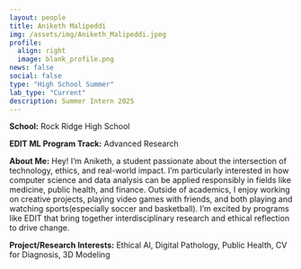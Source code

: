```yaml
---
layout: people
title: Aniketh Malipeddi
img: /assets/img/Aniketh_Malipeddi.jpeg
profile:
  align: right
  image: blank_profile.png
news: false
social: false
type: "High School Summer"
lab_type: "Current"
description: Summer Intern 2025
---
```


**School:** Rock Ridge High School

**EDIT ML Program Track:**
Advanced Research

**About Me:**
Hey! I’m Aniketh, a student passionate about the intersection of technology, ethics, and real-world impact. I’m particularly interested in how computer science and data analysis can be applied responsibly in fields like medicine, public health, and finance. Outside of academics, I enjoy working on creative projects, playing video games with friends, and both playing and watching sports(especially soccer and basketball). I’m excited by programs like EDIT that bring together interdisciplinary research and ethical reflection to drive change.

**Project/Research Interests:**
Ethical AI, Digital Pathology, Public Health, CV for Diagnosis, 3D Modeling
    